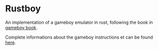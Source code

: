 # Rustboy

An implementation of a gameboy emulator in rust, following the book in [gameboy book](https://github.com/rylev/DMG-01/blob/master/book/src/SUMMARY.md).

Complete informations about the gameboy instructions et can be found [here](https://gbdev.io/pandocs/).